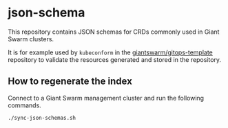 # json-schema

This repository contains JSON schemas for CRDs commonly used in Giant Swarm clusters.

It is for example used by `kubeconform` in the [giantswarm/gitops-template](https://github.com/giantswarm/gitops-template)
repository to validate the resources generated and stored in the repository.

## How to regenerate the index

Connect to a Giant Swarm management cluster and run the following commands.

```bash
./sync-json-schemas.sh
```
